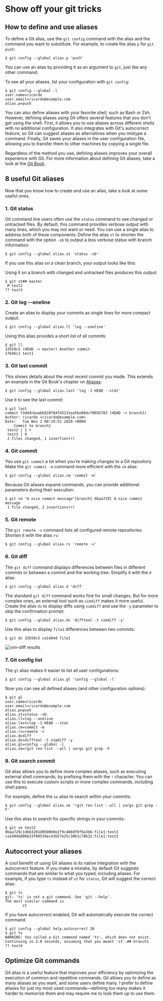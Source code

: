 # Show off your git tricks


## How to define and use aliases

To define a Git alias, use the `git config` command with the alias and the command you want to substitute. For example, to create the alias `p` for `git push`:

```
$ git config --global alias.p 'push'
```

You can use an alias by providing it as an argument to `git`, just like any other command:

To see all your aliases, list your configuration with `git config`:

```
$ git config --global -l
user.name=ricardo
user.email=ricardo@example.com
alias.p=push
```

You can also define aliases with your favorite shell, such as Bash or Zsh. However, defining aliases using Git offers several features that you don't get using the shell. First, it allows you to use aliases across different shells with no additional configuration. It also integrates with Git's autocorrect feature, so Git can suggest aliases as alternatives when you mistype a command. Finally, Git saves your aliases in the user configuration file, allowing you to transfer them to other machines by copying a single file.

Regardless of the method you use, defining aliases improves your overall experience with Git. For more information about defining Git aliases, take a look at the [Git Book](https://git-scm.com/book/en/v2/Git-Basics-Git-Aliases).

## 8 useful Git aliases

Now that you know how to create and use an alias, take a look at some useful ones.

### 1\. Git status

Git command line users often use the `status` command to see changed or untracked files. By default, this command provides verbose output with many lines, which you may not want or need. You can use a single alias to address both of these components: Define the alias `st` to shorten the command with the option `-sb` to output a less verbose status with branch information:

```
$ git config --global alias.st 'status -sb'
```

If you use this alias on a clean branch, your output looks like this:

Using it on a branch with changed and untracked files produces this output:

```
$ git st## master
 M test2
?? test3
```

### 2\. Git log --oneline

Create an alias to display your commits as single lines for more compact output:

```
$ git config --global alias.ll 'log --oneline'
```

Using this alias provides a short list of all commits:

```
$ git ll
33559c5 (HEAD -> master) Another commit
17646c1 test1
```

### 3\. Git last commit

This shows details about the most recent commit you made. This extends an example in the Git Book's chapter on [Aliases](https://git-scm.com/book/en/v2/Git-Basics-Git-Aliases):

```
$ git config --global alias.last 'log -1 HEAD --stat'
```

Use it to see the last commit:

```
$ git last
commit f3dddcbaabb928f84f45131ea5be88dcf0692783 (HEAD -> branch1)
Author: ricardo <ricardo@example.com>
Date:   Tue Nov 3 00:19:52 2020 +0000
    Commit to branch1
 test2 | 1 +
 test3 | 0
 2 files changed, 1 insertion(+)
```

### 4\. Git commit

You use `git commit` a lot when you're making changes to a Git repository. Make the `git commit -m` command more efficient with the `cm` alias:

```
$ git config --global alias.cm 'commit -m'
```

Because Git aliases expand commands, you can provide additional parameters during their execution:

```
$ git cm "A nice commit message"[branch1 0baa729] A nice commit message
 1 file changed, 2 insertions(+)
```

### 5\. Git remote

The `git remote -v` command lists all configured remote repositories. Shorten it with the alias `rv`:

```
$ git config --global alias.rv 'remote -v'
```

### 6\. Git diff

The `git diff` command displays differences between files in different commits or between a commit and the working tree. Simplify it with the `d` alias:

```
$ git config --global alias.d 'diff'
```

The standard `git diff` command works fine for small changes. But for more complex ones, an external tool such as `vimdiff` makes it more useful. Create the alias `dv` to display diffs using `vimdiff` and use the `-y` parameter to skip the confirmation prompt:

```
$ git config --global alias.dv 'difftool -t vimdiff -y'
```

Use this alias to display `file1` differences between two commits:

```
$ git dv 33559c5 ca1494d file1
```

![vim-diff results](https://opensource.com/sites/default/files/uploads/vimdiff.png "vim-diff results")

### 7\. Git config list

The `gl` alias makes it easier to list all user configurations:

```
$ git config --global alias.gl 'config --global -l'
```

Now you can see all defined aliases (and other configuration options):

```
$ git gl
user.name=ricardo
user.email=ricardo@example.com
alias.p=push
alias.st=status -sb
alias.ll=log --oneline
alias.last=log -1 HEAD --stat
alias.cm=commit -m
alias.rv=remote -v
alias.d=diff
alias.dv=difftool -t vimdiff -y
alias.gl=config --global -l
alias.se=!git rev-list --all | xargs git grep -F
```

### 8\. Git search commit

Git alias allows you to define more complex aliases, such as executing external shell commands, by prefixing them with the `!` character. You can use this to execute custom scripts or more complex commands, including shell pipes.

For example, define the `se` alias to search within your commits:

```
$ git config --global alias.se '!git rev-list --all | xargs git grep -F'
```

Use this alias to search for specific strings in your commits:

```
$ git se test2
0baa729c1d683201d0500b0e2f9c408df8f9a366:file1:test2
ca1494dd06633f08519ec43b57e25c30b1c78b32:file1:test2
```

## Autocorrect your aliases

A cool benefit of using Git aliases is its native integration with the autocorrect feature. If you make a mistake, by default Git suggests commands that are similar to what you typed, including aliases. For example, if you type `ts` instead of `st` for `status`, Git will suggest the correct alias:

```
$ git ts
git: 'ts' is not a git command. See 'git --help'.
The most similar command is
        st
```

If you have autocorrect enabled, Git will automatically execute the correct command:

```
$ git config --global help.autocorrect 20
$ git ts
WARNING: You called a Git command named 'ts', which does not exist.
Continuing in 2.0 seconds, assuming that you meant 'st'.## branch1
?? test4
```

## Optimize Git commands

Git alias is a useful feature that improves your efficiency by optimizing the execution of common and repetitive commands. Git allows you to define as many aliases as you want, and some users define many. I prefer to define aliases for just my most used commands—defining too many makes it harder to memorize them and may require me to look them up to use them.
